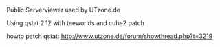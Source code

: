 Public Serverviewer used by UTzone.de

Using qstat 2.12 with teeworlds and cube2 patch

howto patch qstat:
http://www.utzone.de/forum/showthread.php?t=3219